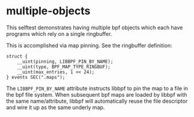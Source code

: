 # multiple-objects

This selftest demonstrates having multiple bpf objects which each have programs which rely on a single ringbuffer.

This is accomplished via map pinning. See the ringbuffer definition:

```
struct {
    __uint(pinning, LIBBPF_PIN_BY_NAME);
    __uint(type, BPF_MAP_TYPE_RINGBUF);
    __uint(max_entries, 1 << 24);
} events SEC(".maps");
```

The `LIBBPF_PIN_BY_NAME` attribute instructs libbpf to pin the map to a file in the bpf file system. When subsequent bpf maps are loaded by libbpf with the same name/attribute, libbpf will automatically reuse the file descriptor and wire it up as the same underly map.
